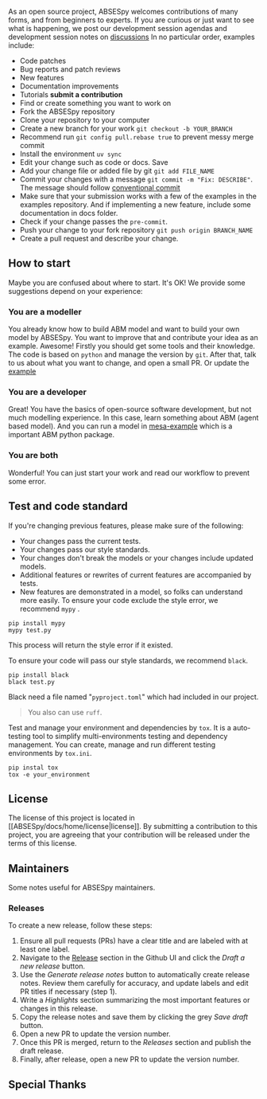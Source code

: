 
As an open source project, ABSESpy welcomes contributions of many forms, and from beginners to experts. If you are curious or just want to see what is happening, we post our development session agendas and development session notes on [discussions](https://github.com/SongshGeoLab/ABSESpy/discussions)
In no particular order, examples include:
- Code patches
- Bug reports and patch reviews
- New features
- Documentation improvements
- Tutorials
**submit a contribution**
- Find or create something you want to work on
- Fork the ABSESpy repository
- Clone your repository to your computer
- Create a new branch for your work `git checkout -b YOUR_BRANCH`
- Recommend run `git config pull.rebase true` to prevent messy merge commit
- Install the environment `uv sync`
- Edit your change such as code or docs. Save
- Add your change file or added file by git `git add FILE_NAME`
- Commit your changes with a message `git commit -m "Fix: DESCRIBE"`. The message should follow [conventional commit](https://www.conventionalcommits.org/en/v1.0.0/)
- Make sure that your submission works with a few of the examples in the examples repository. And if implementing a new feature, include some documentation in docs folder.
- Check if your change passes the `pre-commit`.
- Push your change to your fork repository `git push origin BRANCH_NAME`
- Create a pull request and describe your change.
## How to start
Maybe you are confused about where to start. It's OK! We provide some suggestions depend on your experience:
### You are a modeller
You already know how to build ABM model and want to build your own model by ABSESpy. You want to improve that and contribute your idea as an example. Awesome!
Firstly you should get some tools and their knowledge. The code is based on `python` and manage the version by `git`.
After that, talk to us about what you want to change, and open a small PR. Or update the [example](https://github.com/SongshGeoLab/ABSESpy/tree/master/examples)
### You are a developer
Great! You have the basics of open-source software development, but not much modelling experience.
In this case, learn something about ABM (agent based model). And you can run a model in [mesa-example](https://mesa.readthedocs.io/latest/tutorials/visualization_tutorial.html) which is a important ABM python package.
### You are both
Wonderful! You can just start your work and read our workflow to prevent some error.
## Test and code standard
If you're changing previous features, please make sure of the following:

- Your changes pass the current tests.
- Your changes pass our style standards.
- Your changes don't break the models or your changes include updated models.
- Additional features or rewrites of current features are accompanied by tests.
- New features are demonstrated in a model, so folks can understand more easily.
To ensure your code exclude the style error, we recommend `mypy` .
```shell
pip install mypy
mypy test.py
```
This process will return the style error if it existed.

To ensure your code will pass our style standards, we recommend `black`.
```shell
pip install black
black test.py
```
Black need a file named "`pyproject.toml`" which had included in our project.
>You also can use `ruff`.

Test and manage your environment and dependencies by `tox`. It is a auto-testing tool to simplify multi-environments testing and dependency management. You can create, manage and run different testing environments by `tox.ini`.

```shell
pip instal tox
tox -e your_environment
```

## License
The license of this project is located in [[ABSESpy/docs/home/license|license]]. By submitting a contribution to this project, you are agreeing that your contribution will be released under the terms of this license.

## Maintainers
Some notes useful for ABSESpy maintainers.

### Releases
To create a new release, follow these steps:
1. Ensure all pull requests (PRs) have a clear title and are labeled with at least one label.
2. Navigate to the [Release](https://github.com/SongshGeoLab/ABSESpy/releases) section in the Github UI and click the *Draft a new release* button.
3. Use the _Generate release notes_ button to automatically create release notes. Review them carefully for accuracy, and update labels and edit PR titles if necessary (step 1).
4. Write a _Highlights_ section summarizing the most important features or changes in this release.
5. Copy the release notes and save them by clicking the grey _Save draft_ button.
6. Open a new PR to update the version number.
7. Once this PR is merged, return to the _Releases_ section and publish the draft release.
8. Finally, after release, open a new PR to update the version number.

## Special Thanks
[clone your repository]: https://help.github.com/articles/cloning-a-repository/
[create a pull request]: https://help.github.com/articles/creating-a-pull-request/
[license]: https://github.com/projectmesa/mesa/blob/main/LICENSE
[pre-commit]: https://github.com/pre-commit/pre-commit